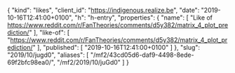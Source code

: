 {
  "kind": "likes",
  "client_id": "https://indigenous.realize.be",
  "date": "2019-10-16T12:41:00+0100",
  "h": "h-entry",
  "properties": {
    "name": [
      "Like of https://www.reddit.com/r/FanTheories/comments/d5y382/matrix_4_plot_prediction/"
    ],
    "like-of": [
      "https://www.reddit.com/r/FanTheories/comments/d5y382/matrix_4_plot_prediction/"
    ],
    "published": [
      "2019-10-16T12:41:00+0100"
    ]
  },
  "slug": "2019/10/jugd0",
  "aliases": [
    "/mf2/43cd05d6-daf9-4498-8ede-69f2bfc98ea0/",
    "/mf2/2019/10/juGd0"
  ]
}
